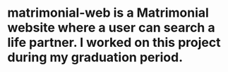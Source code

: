# matrimonial-web is a Matrimonial website where a user can search a life partner. I worked on this project during my graduation period.
